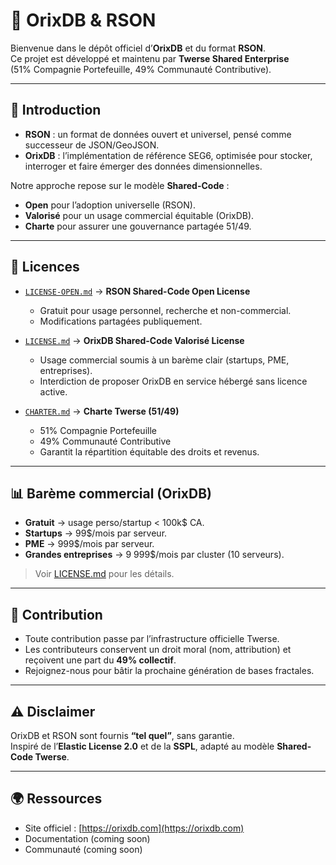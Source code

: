 # 🌌 OrixDB & RSON

Bienvenue dans le dépôt officiel d’**OrixDB** et du format **RSON**.  
Ce projet est développé et maintenu par **Twerse Shared Enterprise**  
(51% Compagnie Portefeuille, 49% Communauté Contributive).  

---

## 📖 Introduction
- **RSON** : un format de données ouvert et universel, pensé comme successeur de JSON/GeoJSON.  
- **OrixDB** : l’implémentation de référence SEG6, optimisée pour stocker, interroger et faire émerger des données dimensionnelles.  

Notre approche repose sur le modèle **Shared-Code** :  
- **Open** pour l’adoption universelle (RSON).  
- **Valorisé** pour un usage commercial équitable (OrixDB).  
- **Charte** pour assurer une gouvernance partagée 51/49.  

---

## 📜 Licences
- [`LICENSE-OPEN.md`](./LICENSE-OPEN.md) → **RSON Shared-Code Open License**  
  - Gratuit pour usage personnel, recherche et non-commercial.  
  - Modifications partagées publiquement.  

- [`LICENSE.md`](./LICENSE.md) → **OrixDB Shared-Code Valorisé License**  
  - Usage commercial soumis à un barème clair (startups, PME, entreprises).  
  - Interdiction de proposer OrixDB en service hébergé sans licence active.  

- [`CHARTER.md`](./CHARTER.md) → **Charte Twerse (51/49)**  
  - 51% Compagnie Portefeuille  
  - 49% Communauté Contributive  
  - Garantit la répartition équitable des droits et revenus.  

---

## 📊 Barème commercial (OrixDB)
- **Gratuit** → usage perso/startup < 100k$ CA.  
- **Startups** → 99$/mois par serveur.  
- **PME** → 999$/mois par serveur.  
- **Grandes entreprises** → 9 999$/mois par cluster (10 serveurs).  

> Voir [LICENSE.md](./LICENSE.md) pour les détails.  

---

## 🤝 Contribution
- Toute contribution passe par l’infrastructure officielle Twerse.  
- Les contributeurs conservent un droit moral (nom, attribution) et reçoivent une part du **49% collectif**.  
- Rejoignez-nous pour bâtir la prochaine génération de bases fractales.  

---

## ⚠️ Disclaimer
OrixDB et RSON sont fournis **“tel quel”**, sans garantie.  
Inspiré de l’**Elastic License 2.0** et de la **SSPL**, adapté au modèle **Shared-Code Twerse**.

---

## 🌍 Ressources
- Site officiel : [https://orixdb.com](https://orixdb.com)  
- Documentation (coming soon)  
- Communauté (coming soon)

